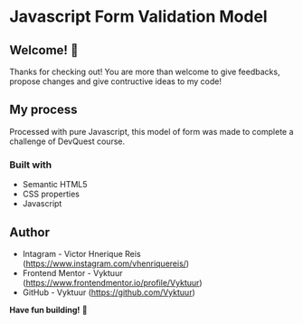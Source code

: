 # Javascript Form Validation Model

## Welcome! 👋

Thanks for checking out! 
You are more than welcome to give feedbacks, propose changes and give contructive ideas to my code!

## My process

Processed with pure Javascript, this model of form was made to complete a challenge of DevQuest course. 

### Built with

- Semantic HTML5
- CSS properties
- Javascript 

## Author

- Intagram - Victor Hnerique Reis (https://www.instagram.com/vhenriquereis/)
- Frontend Mentor - Vyktuur (https://www.frontendmentor.io/profile/Vyktuur)
- GitHub - Vyktuur (https://github.com/Vyktuur)

**Have fun building!** 🚀
